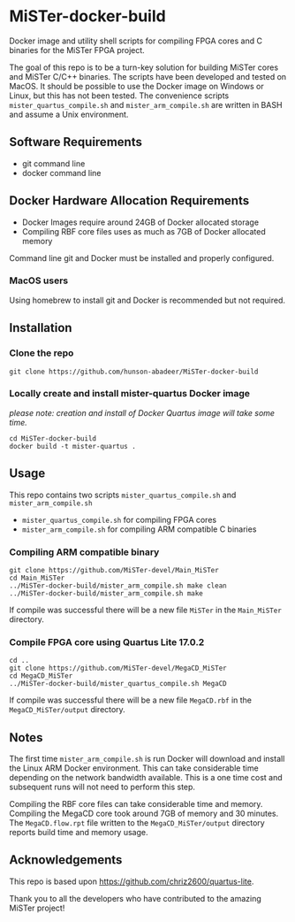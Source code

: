# MiSTer-docker-build
Docker image and utility shell scripts for compiling FPGA cores and C binaries for the MiSTer FPGA project.


The goal of this repo is to be a turn-key solution for building MiSTer cores and MiSTer C/C++ binaries.
The scripts have been developed and tested on MacOS.  It should be possible to use the Docker image on Windows or Linux, but this has not been tested.  The convenience scripts `mister_quartus_compile.sh` and `mister_arm_compile.sh` are written in BASH and assume a Unix environment.

## Software Requirements
* git command line
* docker command line

## Docker Hardware Allocation Requirements
* Docker Images require around 24GB of Docker allocated storage
* Compiling RBF core files uses as much as 7GB of Docker allocated memory

Command line git and Docker must be installed and properly configured.
### MacOS users
Using homebrew to install git and Docker is recommended but not required.

## Installation

### Clone the repo
```
git clone https://github.com/hunson-abadeer/MiSTer-docker-build
```
### Locally create and install mister-quartus Docker image
*please note: creation and install of Docker Quartus image will take some time.*
```
cd MiSTer-docker-build
docker build -t mister-quartus .
```
## Usage
This repo contains two scripts `mister_quartus_compile.sh` and `mister_arm_compile.sh`
* `mister_quartus_compile.sh` for compiling FPGA cores
* `mister_arm_compile.sh` for compiling ARM compatible C binaries 

### Compiling ARM compatible binary
```
git clone https://github.com/MiSTer-devel/Main_MiSTer
cd Main_MiSTer
../MiSTer-docker-build/mister_arm_compile.sh make clean
../MiSTer-docker-build/mister_arm_compile.sh make
```
If compile was successful there will be a new file `MiSTer` in the `Main_MiSTer` directory.
### Compile FPGA core using Quartus Lite 17.0.2
```
cd ..
git clone https://github.com/MiSTer-devel/MegaCD_MiSTer
cd MegaCD_MiSTer
../MiSTer-docker-build/mister_quartus_compile.sh MegaCD
```
If compile was successful there will be a new file `MegaCD.rbf` in the `MegaCD_MiSTer/output` directory.
## Notes
The first time `mister_arm_compile.sh` is run Docker will download and install the Linux ARM Docker environment.
This can take considerable time depending on the network bandwidth available.  This is a one time cost and subsequent runs will not need to perform this step.

Compiling the RBF core files can take considerable time and memory.  Compiling the MegaCD core took around 7GB of memory and 30 minutes.  The `MegaCD.flow.rpt` file written to the `MegaCD_MiSTer/output` directory reports build time and memory usage.


## Acknowledgements
This repo is based upon https://github.com/chriz2600/quartus-lite.

Thank you to all the developers who have contributed to the amazing MiSTer project!
